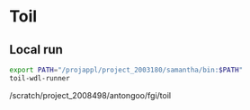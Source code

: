 # Toil

## Local run
```bash
export PATH="/projappl/project_2003180/samantha/bin:$PATH"
toil-wdl-runner 
```
/scratch/project_2008498/antongoo/fgi/toil